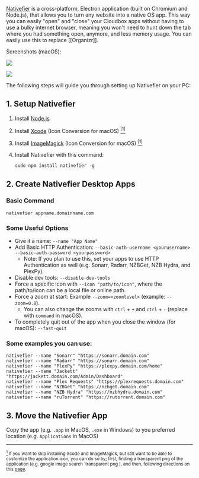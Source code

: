 [Nativefier](https://github.com/jiahaog/nativefier#nativefier) is a cross-platform, Electron application (built on Chromium and Node.js), that allows you to turn any website into a native OS app. This way you can easily "open" and "close" your Cloudbox apps without having to use a bulky internet browser, meaning you won't need to hunt down the tab where you had something open, anymore, and less memory usage.  You can easily use this to replace [[Organizr]]. 




Screenshots (macOS):

![](https://i.imgur.com/bHYzgix.png)


![](https://i.imgur.com/QnTjO7e.png)




The following steps will guide you through setting up Nativefier on your PC:


## 1. Setup Nativefier


   1. Install [Node.js](https://nodejs.org/en/download/current)

   1. Install [Xcode](https://developer.apple.com/xcode) (Icon Conversion for macOS) <a href="#note1" id="note1ref"><sup>[1]</sup></a>

   1. Install [ImageMagick](https://www.imagemagick.org/script/download.php) (Icon Conversion for macOS) <a href="#note1" id="note1ref"><sup>[1]</sup></a>

   1. Install Nativefier with this command:

      ```
      sudo npm install nativefier -g
      ```

## 2. Create Nativefier Desktop Apps 


### Basic Command


```
nativefier appname.domainname.com
```

### Some Useful Options

- Give it a name: `--name "App Name"`
- Add Basic HTTP Authentication: `--basic-auth-username <yourusername> --basic-auth-password <yourpassword>`
  - Note: If you plan to use this, set your apps to use HTTP Authentication as well (e.g. Sonarr, Radarr, NZBGet, NZB Hydra, and PlexPy).
- Disable dev tools: `--disable-dev-tools `
- Force a specific icon with `--icon "path/to/icon"`, where the path/to/icon can be a local file or online path.
- Force a zoom at start: Example `--zoom=<zoomlevel>` (example: `--zoom=0.8`). 
  - You can also change the zooms with `ctrl` + `+` and `ctrl` +  `-` (replace with `command` in macOS).
- To completely quit out of the app when you close the window (for macOS): `--fast-quit`

### Some examples you can use:

```
nativefier --name "Sonarr" "https://sonarr.domain.com"
nativefier --name "Radarr" "https://sonarr.domain.com"
nativefier --name "PlexPy" "https://plexpy.domain.com/home"
nativefier --name "Jackett" "https://jackett.domain.com/Admin/Dashboard"
nativefier --name "Plex Requests" "https://plexrequests.domain.com"
nativefier --name "NZBGet" "https://nzbget.domain.com"
nativefier --name "NZB Hydra" "https://nzbhydra.domain.com"
nativefier --name "ruTorrent" "https://rutorrent.domain.com"

```

## 3. Move the Nativefier App 

Copy the app (e.g.  `.app` in MacOS, `.exe` in Windows) to you preferred location (e.g. `Applications` in MacOS)



---
<sub> <a id="note1" href="#note1ref"><sup>1</sup></a> If you want to skip installing Xcode and ImageMagick, but still want to be able to customize the application icon, you can do so by; first, finding a transparent png of the application (e.g. google image search `transparent png <appname>), and then, following directions on this <a href="https://support.apple.com/en-us/HT201737">page</a>.</sub>